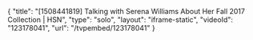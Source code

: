 {
    "title": "[1508441819] Talking with Serena Williams About Her Fall 2017 Collection | HSN",
    "type": "solo",
    "layout": "iframe-static",
    "videoId": "123178041",
    "url": "\/tvpembed\/123178041"
}
